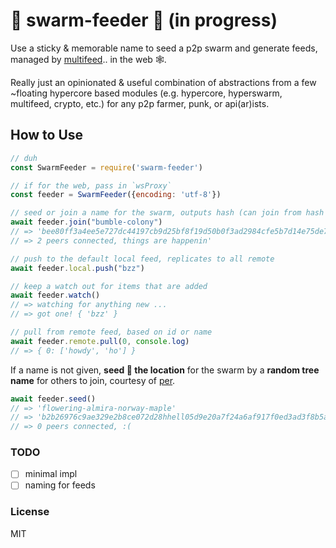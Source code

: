 # 🐝 swarm-feeder 🍯 (in progress)
Use a sticky & memorable name to seed a p2p swarm and generate feeds, managed by [multifeed](https://github.com/kappa-db/multifeed).. in the web 🕸️.

Really just an opinionated & useful combination of abstractions from a few ~floating hypercore based modules (e.g. hypercore, hyperswarm, multifeed, crypto, etc.) for any p2p farmer, punk, or api(ar)ists.

## How to Use

```js
// duh
const SwarmFeeder = require('swarm-feeder')

// if for the web, pass in `wsProxy`
const feeder = SwarmFeeder({encoding: 'utf-8'}) 

// seed or join a name for the swarm, outputs hash (can join from hash too)
await feeder.join("bumble-colony")
// => 'bee80ff3a4ee5e727dc44197cb9d25bf8f19d50b0f3ad2984cfe5b7d14e75de7'
// => 2 peers connected, things are happenin'

// push to the default local feed, replicates to all remote
await feeder.local.push("bzz")

// keep a watch out for items that are added
await feeder.watch()
// => watching for anything new ... 
// => got one! { 'bzz' }

// pull from remote feed, based on id or name
await feeder.remote.pull(0, console.log)
// => { 0: ['howdy', 'ho'] }

```
If a name is not given, **seed 🌱 the location** for the swarm by a **random tree name** for others to join, courtesy of [per](https://github.com/perguth/random-tree-names).
```js
await feeder.seed()
// => 'flowering-almira-norway-maple'
// => 'b2b26976c9ae329e2b8ce072d28hhell05d9e20a7f24a6af917f0ed3ad3f8b5a5'
// => 0 peers connected, :(
```

### TODO
- [ ] minimal impl
- [ ] naming for feeds

### License
MIT
